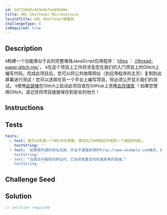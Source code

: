 ```yaml
---
id: bd7158d8c443edefaeb5bd0e
title: URL Shortener Microservice
localeTitle: URL Shortener微服务
challengeType: 4
isRequired: true
---
```


## Description
<section id='description'> <code>0</code>构建一个功能类似于此的完整堆栈JavaScript应用程序： <a href='https://thread-paper.glitch.me/' target='_blank'>https</a> ： <a href='https://thread-paper.glitch.me/' target='_blank'>//thread-paper.glitch.me/</a> 。 <code>0</code>在这个项目上工作将涉及您在我们的入门项目上的Glitch上编写代码。完成此项目后，您可以将公共故障网址（到应用程序的主页）复制到此屏幕进行测试！您可以选择在另一个平台上编写项目，但必须公开显示我们的测试。 <code>0</code>使用<a href='https://glitch.com/#!/import/github/freeCodeCamp/boilerplate-project-urlshortener/' target='_blank'>此链接</a>在Glitch上启动此项目或在GitHub上克隆<a href='https://github.com/freeCodeCamp/boilerplate-project-urlshortener/'>此存储库</a> ！如果您使用Glitch，请记住将项目链接保存到安全的地方！ 
</section>

## Instructions
<section id='instructions'> 

</section>

## Tests
<section id='tests'>

```yml
tests:
  - text: 我可以传递一个URL作为参数，我将在JSON响应中收到一个缩短的URL。
    testString: ''
  - text: '如果我传递的网址无效，并且不遵循有效的http://www.example.com格式，则JSON响应将包含错误。
    testString: ''
  - text: “当我访问缩短的网址时，它会将我重定向到我原来的链接。”
    testString: ''

```

</section>

## Challenge Seed
<section id='challengeSeed'>

</section>

## Solution
<section id='solution'>

```js
// solution required
```
</section>
